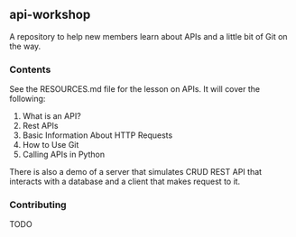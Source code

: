 ## api-workshop

A repository to help new members learn about APIs and a little bit of Git on the way. 

### Contents

See the RESOURCES.md file for the lesson on APIs. It will cover the following:

1) What is an API?
2) Rest APIs
3) Basic Information About HTTP Requests
4) How to Use Git
5) Calling APIs in Python

There is also a demo of a server that simulates CRUD REST API that interacts with a database and a client that makes request to it.

### Contributing

TODO